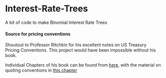 # Interest-Rate-Trees
A bit of code to make Binomial Interest Rate Trees

#### Source for pricing conventions
Shoutout to Professor Ritchkin for his excellent notes on US Treasury Pricing Conventions. This project would have been impossible without his book.

Individual Chapters of his book can be found from [here](https://faculty.weatherhead.case.edu/ritchken/BAFI_431_2005.htm), with the material on quoting conventions in [this chapter](https://faculty.weatherhead.case.edu/ritchken/textbook/Fixed_Income/Chap_revised_2.pdf)
